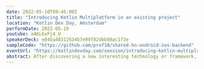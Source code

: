 ```yaml
---
date: 2022-05-10T09:45:00Z
title: "Introducing Kotlin Multiplatform in an existing project"
location: "Kotlin Dev Day, Amsterdam"
performDate: 2022-05-19
youtube: a4KL6xFj4_U
speakerDeck: e045a48312534b7e99f02dbb89ac1f3e
sampleCode: "https://github.com/prof18/shared-hn-android-ios-backend"
eventUrl: "https://kotlindevday.com/session/introducing-kotlin-multiplatform-in-existing-project/"
abstract: After discovering a new interesting technology or framework, you will probably start asking yourself how to integrate it into an existing project. That’s because, the possibility to start with a blank canvas is rare (not impossible, but rare).<br><br>This is also the case for Kotlin Multiplatform, and even though it is still in alpha, you can already start to use it in production applications.<br><br>In this talk, we will understand which part of the code can be a starting point for sharing, how to consume the shared code and how to structure an existing project to have an as smooth as possible integration.
---
```


 